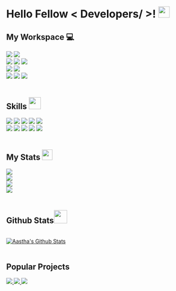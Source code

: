 <h1> Hello Fellow < Developers/ >! <img src="https://raw.githubusercontent.com/MartinHeinz/MartinHeinz/master/wave.gif" width=30px></h1>

<h2> My Workspace 💻</h2>
  <a><img src="https://img.shields.io/badge/IntelliJ_IDEA-000000.svg?style=for-the-badge&logo=intellij-idea&logoColor=white"></a>
  <a><img src="https://img.shields.io/badge/VSCode-0078D4?style=for-the-badge&logo=visual%20studio%20code&logoColor=white"></a>
<br/>
<!-- Windows -->
  <a><img src="https://img.shields.io/badge/Windows-0078D6?style=for-the-badge&logo=windows&logoColor=white"></a>
  <a><img src="https://img.shields.io/badge/AMD%20Ryzen_7_3700X-ED1C24?style=for-the-badge&logo=amd&logoColor=white"></a>
  <a><img src="https://img.shields.io/badge/NVIDIA-RTX_3080-76B900?style=for-the-badge&logo=nvidia&logoColor=white"></a>
<br/>
<!-- Linux -->
  <a><img src="https://img.shields.io/badge/Ubuntu-E95420?style=for-the-badge&logo=ubuntu&logoColor=white"></a>
  <a><img src="https://img.shields.io/badge/Raspberry_PI 400-FF0000?style=for-the-badge&logo=raspberrypi&logoColor=black"></a>
<br/>
<!-- Apple -->
  <a><img src="https://img.shields.io/badge/mac%20os-000000?style=for-the-badge&logo=apple&logoColor=white"></a>
  <a><img src="https://img.shields.io/badge/apple%20silicon-333333?style=for-the-badge&logo=apple&logoColor=white"></a>
  <a><img src="https://img.shields.io/badge/Apple-MacBook_Pro_2021_16'-333333?style=for-the-badge&logo=apple&logoColor=white"></a>
<br/>
<br/>

<h2> Skills <img src="https://media2.giphy.com/media/QssGEmpkyEOhBCb7e1/giphy.gif?cid=ecf05e47a0n3gi1bfqntqmob8g9aid1oyj2wr3ds3mg700bl&rid=giphy.gif" width=32px></h2>
  <a><img src="https://img.shields.io/badge/Go-00ADD8?style=for-the-badge&logo=go&logoColor=white"></a>
  <a><img src="https://img.shields.io/badge/HTML5-E34F26?style=for-the-badge&logo=html5&logoColor=white"></a>
  <a><img src="https://img.shields.io/badge/json-5E5C5C?style=for-the-badge&logo=json&logoColor=white"></a>
  <a><img src="https://img.shields.io/badge/Docker-2CA5E0?style=for-the-badge&logo=docker&logoColor=white"></a>
  <a><img src="https://img.shields.io/badge/MySQL-005C84?style=for-the-badge&logo=mysql&logoColor=white"></a>
<br/>
  <a><img src="https://img.shields.io/badge/SQLite-07405E?style=for-the-badge&logo=sqlite&logoColor=white"></a>
  <a><img src="https://img.shields.io/badge/MongoDB-4EA94B?style=for-the-badge&logo=mongodb&logoColor=white"></a>
  <a><img src="https://img.shields.io/badge/Selenium-43B02A?style=for-the-badge&logo=Selenium&logoColor=white"></a>
  <a><img src="https://img.shields.io/badge/JWT-000000?style=for-the-badge&logo=JSON%20web%20tokens&logoColor=white"></a>
  <a><img src="https://img.shields.io/badge/GIT-E44C30?style=for-the-badge&logo=git&logoColor=white"></a>
<br/>
<br/>

<h2> My Stats <img src="https://wakatime.com/static/img/wakatime.svg" width=28px></h2>
  <a href="https://wakatime.com/@d4a96414-75f7-45dc-89f4-12748ce70abe"><img src="https://wakatime.com/badge/user/d4a96414-75f7-45dc-89f4-12748ce70abe.svg"></a>
<br/>
  <a><img src="https://github-readme-stats.vercel.app/api/wakatime?username=Mokky"></a>
<br/>
  <a><img src="https://github-readme-stats-git-masterrstaa-rickstaa.vercel.app/api?username=yms2772"></a>
<br/>
  <a><img src="https://github-readme-streak-stats.herokuapp.com/?user=yms2772"></a>
<br/>
<br/>
  
<h2> Github Stats<img src="https://i.pinimg.com/originals/65/c4/f4/65c4f452571be1261e9c623f7da488ac.gif" width=35px></h2>
<br/>
<a href="https://github.com/anuraghazra/github-readme-stats"><img alt="Aastha's Github Stats" src="https://github-readme-stats.vercel.app/api/top-langs/?username=yms2772&hide=javascript,html,Makefile,Dockerfile,CSS&show_icons=true&locale=en&layout=compact"/></a>
<br/>
<br/>

## Popular Projects
<a href="https://github.com/yms2772/kakao.go">
  <img src="https://github-readme-stats.vercel.app/api/pin/?username=yms2772&repo=kakao.go" />
</a>
<a href="https://github.com/yms2772/google_image_upsizer">
  <img src="https://github-readme-stats.vercel.app/api/pin/?username=yms2772&repo=google_image_upsizer" />
</a>
<a href="https://github.com/yms2772/download_accelerator">
  <img src="https://github-readme-stats.vercel.app/api/pin/?username=yms2772&repo=download_accelerator" />
</a>
